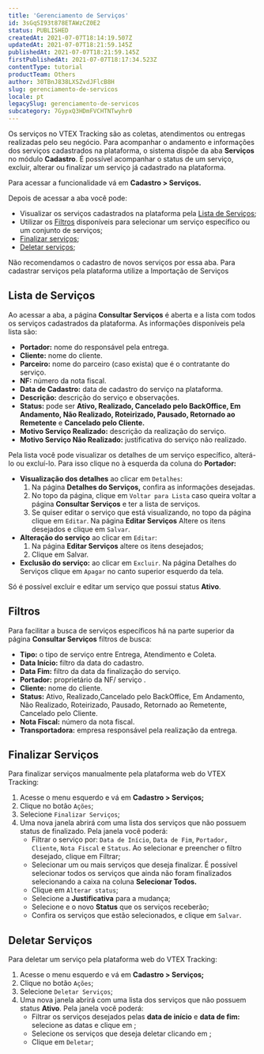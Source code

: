 ```yaml
---
title: 'Gerenciamento de Serviços'
id: 3sGqSI93t878ETAWzCZ0E2
status: PUBLISHED
createdAt: 2021-07-07T18:14:19.507Z
updatedAt: 2021-07-07T18:21:59.145Z
publishedAt: 2021-07-07T18:21:59.145Z
firstPublishedAt: 2021-07-07T18:17:34.523Z
contentType: tutorial
productTeam: Others
author: 30TBnJ838LXSZvdJFlcB8H
slug: gerenciamento-de-servicos
locale: pt
legacySlug: gerenciamento-de-servicos
subcategory: 7GypxQ3HDmFVCHTNTwyhr0
---
```


Os serviços no VTEX Tracking são as coletas, atendimentos ou entregas realizadas pelo seu negócio. Para acompanhar o andamento e informações dos serviços cadastrados na plataforma, o sistema dispõe da aba **Serviços** no módulo **Cadastro**. É possível acompanhar o status de um serviço, excluir, alterar ou  finalizar um serviço já cadastrado na plataforma.

Para acessar a funcionalidade vá em **Cadastro > Serviços.**

Depois de acessar a aba você pode:

* Visualizar os serviços cadastrados na plataforma pela [Lista de Serviços](#lista-de-servicos);
* Utilizar os [Filtros](#filtros) disponíveis para selecionar um serviço específico ou um conjunto de serviços;
* [Finalizar serviços](#finalizar-servicos);
* [Deletar serviços](#deletar-servicos);

<div class="alert alert-info">
Não recomendamos o cadastro de novos serviços por essa aba.  Para cadastrar serviços pela plataforma utilize a Importação de Serviços
</div>

## Lista de Serviços

Ao acessar a aba, a página **Consultar Serviços** é  aberta e a lista com todos os serviços cadastrados da plataforma. As informações disponíveis pela lista são:

* **Portador:** nome do responsável pela entrega.
* **Cliente:** nome do cliente. 
* **Parceiro:** nome do parceiro (caso exista) que é o contratante do serviço.
* **NF:** número da nota fiscal.
* **Data de Cadastro:** data de cadastro do serviço na plataforma.
* **Descrição:** descrição do serviço e observações.
* **Status:** pode ser **Ativo, Realizado, Cancelado pelo BackOffice, Em Andamento, Não Realizado, Roteirizado, Pausado, Retornado ao Remetente** e **Cancelado pelo Cliente.**
* **Motivo Serviço Realizado:** descrição da realização do serviço.
* **Motivo Serviço Não Realizado:** justificativa do serviço não realizado.

Pela lista você pode visualizar os detalhes de um serviço específico, alterá-lo ou  excluí-lo. Para isso clique no   <i class="fas fa-ellipsis-v"></i>   à esquerda da coluna do **Portador:**

* **Visualização dos detalhes** ao clicar em `Detalhes`:
    1. Na página **Detalhes do Serviços,** confira as informações desejadas.
    2. No topo da página, clique em `Voltar para Lista` caso queira voltar a página **Consultar Serviços** e ter a lista de serviços. 
    3. Se quiser editar o serviço que está visualizando, no topo da página clique em `Editar`. Na página **Editar Serviços** Altere os itens desejados e clique em `Salvar`.
* **Alteração do serviço** ao clicar em `Editar`:
    1. Na página **Editar Serviços** altere os itens desejados;
    2. Clique em Salvar. 
* **Exclusão do serviço:** ao clicar em `Excluir`. Na página Detalhes do Serviços clique em `Apagar` no canto superior esquerdo da tela.

<div class="alert alert-warning"> 
Só é possível excluir e editar um serviço que possui status <b>Ativo</b>.
</div>

## Filtros

Para facilitar a busca de serviços específicos há na parte superior da página **Consultar Serviços** filtros de busca:

* **Tipo:** o tipo de serviço entre Entrega, Atendimento e Coleta.
* **Data Início:** filtro da data do cadastro.
* **Data Fim:** filtro da data da finalização do serviço.
* **Portador:** proprietário da NF/ serviço .
* **Cliente:** nome do cliente. 
* **Status:** Ativo, Realizado,Cancelado pelo BackOffice, Em Andamento, Não Realizado, Roteirizado, Pausado, Retornado ao Remetente, Cancelado pelo Cliente.
* **Nota Fiscal:** número da nota fiscal.
* **Transportadora:** empresa responsável pela realização da entrega.

## Finalizar Serviços

Para finalizar serviços manualmente pela plataforma web do VTEX Tracking:

1. Acesse o menu esquerdo e vá em **Cadastro > Serviços;**
2. Clique no botão `Ações`;
3. Selecione `Finalizar Serviços`;
4. Uma nova janela abrirá com uma lista dos serviços que não possuem status de finalizado. Pela janela você poderá:
    * Filtrar o serviço por: `Data de Início`, `Data de Fim`, `Portador, Cliente`, `Nota Fiscal` e `Status`. Ao selecionar e preencher o filtro desejado, clique em Filtrar;
    * Selecionar  <i class="far fa-check-square"></i>  um ou mais serviços que deseja finalizar. É possível selecionar todos os serviços que ainda não foram finalizados selecionando a caixa na coluna **Selecionar Todos.**
    * Clique em `Alterar status`;
    * Selecione a **Justificativa** para a mudança; 
    * Selecione e o novo **Status** que os serviços receberão;
    * Confira os serviços que estão selecionados, e clique em `Salvar`.

## Deletar Serviços

Para deletar um serviço pela plataforma web do VTEX Tracking:

1. Acesse o menu esquerdo e vá em **Cadastro > Serviços;**
2. Clique no botão `Ações`;
3. Selecione `Deletar Serviços`; 
4. Uma nova janela abrirá com uma lista dos serviços que não possuem status **Ativo**. Pela janela você poderá:
    * Filtrar os serviços desejados pelas **data de início** e **data de fim:** selecione as datas e clique em <i class="fas fa-search"></i>;
    * Selecione os serviços que deseja deletar clicando em <i class="far fa-check-square"></i>;
    * Clique em `Deletar`;
